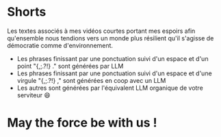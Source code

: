 # Shorts

Les textes associés à mes vidéos courtes portant mes espoirs afin qu'ensemble nous tendions vers un monde plus résilient qu'il s'agisse de démocratie comme d'environnement.

- Les phrases finissant par une ponctuation suivi d'un espace et d'un point "{,;.?!} ." sont générées par LLM
- Les phrases finissant par une ponctuation suivi d'un espace et d'une virgule "{,;.?!} ," sont générées en coop avec un LLM
- Les autres sont générées par l'équivalent LLM organique de votre serviteur 😄

# May the force be with us !
